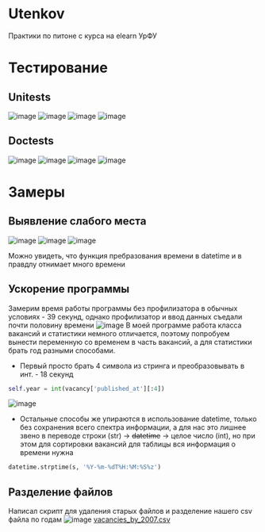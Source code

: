 # Utenkov
Практики по питоне с курса на elearn УрФУ
# Тестированиe
## Unitеsts
![image](https://user-images.githubusercontent.com/77449049/208920109-99b58c7c-c867-4efd-a2a5-c8d555c5c56e.png)
![image](https://user-images.githubusercontent.com/77449049/208920194-965decc3-92fe-4bcf-8076-bfa10103155a.png)
![image](https://user-images.githubusercontent.com/77449049/208920297-e437b826-46b7-46dd-b811-e52e1623b7c6.png)
![image](https://user-images.githubusercontent.com/77449049/208920440-eacb9252-a526-4e35-94c5-d63190f7cc55.png)


## Doctests
![image](https://user-images.githubusercontent.com/77449049/208919717-d09386f2-5527-4482-8f32-da55380f5657.png)
![image](https://user-images.githubusercontent.com/77449049/208919804-e174f5ea-675a-4890-9c90-b856395751e8.png)
![image](https://user-images.githubusercontent.com/77449049/208919863-52bccab8-3844-4f22-b955-077187484630.png)
![image](https://user-images.githubusercontent.com/77449049/208919933-dba77494-b9d8-45ed-805a-ef3a28e3d0ab.png)

# Замеры

## Выявление слабого места
![image](https://user-images.githubusercontent.com/77449049/208974612-d0a2787d-049f-46b8-a633-e7400b3c328a.png)
![image](https://user-images.githubusercontent.com/77449049/208971844-5873208e-85b9-411c-80cb-e64a379b84d7.png)
![image](https://user-images.githubusercontent.com/77449049/208971910-d63f4243-084b-4275-892f-6cf0c2c5e215.png)

Можно увидеть, что функция пребразования времени в datetime и в правдлу отнимает много времени

## Ускорение программы
Замерим время работы программы без профилизатора в обычных условиях - 39 секунд, однако профилизатор и ввод данных съедали почти половину времени
![image](https://user-images.githubusercontent.com/77449049/208978409-1875cccf-7e20-4662-a891-b0f13622e23b.png)
В моей программе работа класса вакансий и статистики немного отличается, поэтому попробуем вынести переменную со временем в часть вакансий,
а для статистики брать год разными способами.
- Первый просто брать 4 символа из стринга и преобразовывать в инт. - 18 секунд
```py
self.year = int(vacancy['published_at'][:4])
```
![image](https://user-images.githubusercontent.com/77449049/208979290-87fee578-3637-4cd7-843f-fbac349b3e5c.png)
- Остальные способы же упираются в использование datetime, только без сохранения всего спектра информации, а для нас это лишнее звено
в переводе строки (str) -> ~~datetime~~ -> целое число (int), но при этом для сортировки вакансий для таблицы вся информация о времени нужна
```py
datetime.strptime(s, '%Y-%m-%dT%H:%M:%S%z')
```
## Разделение файлов
Написал скрипт для удаления старых файлов и разделение нашего csv файла по годам
![image](https://user-images.githubusercontent.com/77449049/209677633-ee7febe7-f596-483a-aa7b-bf5b611920ea.png)
[vacancies_by_2007.csv](https://github.com/MateLR/Utenkov/files/10308544/vacancies_by_2007.csv)

